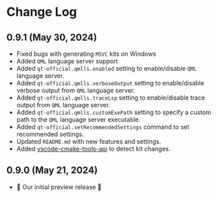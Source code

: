 # Change Log

## 0.9.1 (May 30, 2024)

- Fixed bugs with generating `MSVC` kits on Windows
- Added `QML` language server support
- Added `qt-official.qmlls.enabled` setting to enable/disable `QML` language server.
- Added `qt-official.qmlls.verboseOutput` setting to enable/disable verbose output from `QML` language server.
- Added `qt-official.qmlls.traceLsp` setting to enable/disable trace output from `QML` language server.
- Added `qt-official.qmlls.customExePath` setting to specify a custom path to the `QML` language server executable.
- Added `qt-official.setRecommendedSettings` command to set recommended settings.
- Updated `README.md` with new features and settings.
- Added [vscode-cmake-tools-api](https://github.com/microsoft/vscode-cmake-tools-api) to detect kit changes.

## 0.9.0 (May 21, 2024)

- 🎉 Our initial preview release 🎉
